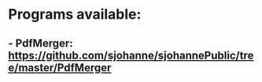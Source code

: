 # Programs available:
##         - PdfMerger: https://github.com/sjohanne/sjohannePublic/tree/master/PdfMerger
